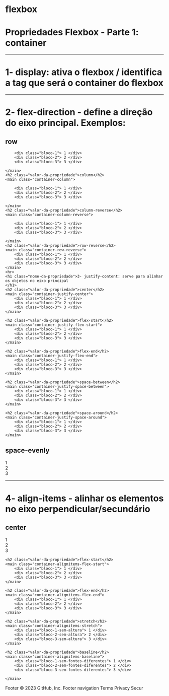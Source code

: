 # flexbox
<!DOCTYPE html>
<html lang="pt-br">

<head>
    <meta charset="UTF-8">
    <meta http-equiv="X-UA-Compatible" content="IE=edge">
    <meta name="viewport" content="width=device-width, initial-scale=1.0">
    <title>Atividade Flexbox</title>
    <link rel="stylesheet" href="style.css">
</head>

<body>
    <h1 class="titulo-pagina">Propriedades Flexbox - Parte 1: container</h1>
    <hr>
    <h1 class="nome-da-propriedade"> 1- display: ativa o flexbox / identifica a tag que será o container do flexbox</h1>
    <hr>
    <h1 class="nome-da-propriedade"> 2- flex-direction - define a direção do eixo principal. Exemplos:</h1>
    <h2 class="valor-da-propriedade">row</h2>
    <main class="container-row">

        <div class="bloco-1"> 1 </div>
        <div class="bloco-2"> 2 </div>
        <div class="bloco-3"> 3 </div>

    </main>
    <h2 class="valor-da-propriedade">column</h2>
    <main class="container-column">

        <div class="bloco-1"> 1 </div>
        <div class="bloco-2"> 2 </div>
        <div class="bloco-3"> 3 </div>

    </main>
    <h2 class="valor-da-propriedade">column-reverse</h2>
    <main class="container-column-reverse">

        <div class="bloco-1"> 1 </div>
        <div class="bloco-2"> 2 </div>
        <div class="bloco-3"> 3 </div>

    </main>
    <h2 class="valor-da-propriedade">row-reverse</h2>
    <main class="container-row-reverse">
        <div class="bloco-1"> 1 </div>
        <div class="bloco-2"> 2 </div>
        <div class="bloco-3"> 3 </div>
    </main>
    <hr>
    <h1 class="nome-da-propriedade">3- justify-content: serve para alinhar os objetos no eixo principal
    </h1>
    <h2 class="valor-da-propriedade">center</h2>
    <main class="container-justify-center">
        <div class="bloco-1"> 1 </div>
        <div class="bloco-2"> 2 </div>
        <div class="bloco-3"> 3 </div>
    </main>

    <h2 class="valor-da-propriedade">flex-start</h2>
    <main class="container-justify-flex-start">
        <div class="bloco-1"> 1 </div>
        <div class="bloco-2"> 2 </div>
        <div class="bloco-3"> 3 </div>
    </main>

    <h2 class="valor-da-propriedade">flex-end</h2>
    <main class="container-justify-flex-end">
        <div class="bloco-1"> 1 </div>
        <div class="bloco-2"> 2 </div>
        <div class="bloco-3"> 3 </div>
    </main>

    <h2 class="valor-da-propriedade">space-between</h2>
    <main class="container-justify-space-between">
        <div class="bloco-1"> 1 </div>
        <div class="bloco-2"> 2 </div>
        <div class="bloco-3"> 3 </div>
    </main>

    <h2 class="valor-da-propriedade">space-around</h2>
    <main class="container-justify-space-around">
        <div class="bloco-1"> 1 </div>
        <div class="bloco-2"> 2 </div>
        <div class="bloco-3"> 3 </div>
    </main>

</body>

<h2 class="valor-da-propriedade">space-evenly</h2>
    <main class="container-justify-space-evenly">
        <div class="bloco-1"> 1 </div>
        <div class="bloco-2"> 2 </div>
        <div class="bloco-3"> 3 </div>
    </main>
    <hr>
    <h1 class="nome-da-propriedade">4- align-items - alinhar os elementos no eixo perpendicular/secundário
    </h1>
    <h2 class="valor-da-propriedade">center</h2>
    <main class="container-alignitems-center">
        <div class="bloco-1"> 1 </div>
        <div class="bloco-2"> 2 </div>
        <div class="bloco-3"> 3 </div>
    </main>

    <h2 class="valor-da-propriedade">flex-start</h2>
    <main class="container-alignitems-flex-start">
        <div class="bloco-1"> 1 </div>
        <div class="bloco-2"> 2 </div>
        <div class="bloco-3"> 3 </div>
    </main>

    <h2 class="valor-da-propriedade">flex-end</h2>
    <main class="container-alignitems-flex-end">
        <div class="bloco-1"> 1 </div>
        <div class="bloco-2"> 2 </div>
        <div class="bloco-3"> 3 </div>
    </main>

    <h2 class="valor-da-propriedade">stretch</h2>
    <main class="container-alignitems-stretch">
        <div class="bloco-1-sem-altura"> 1 </div>
        <div class="bloco-2-sem-altura"> 2 </div>
        <div class="bloco-3-sem-altura"> 3 </div>
    </main>
    
    <h2 class="valor-da-propriedade">baseline</h2>
    <main class="container-alignitems-baseline">
        <div class="bloco-1-sem-fontes-diferentes"> 1 </div>
        <div class="bloco-2-sem-fontes-diferentes"> 2 </div>
        <div class="bloco-3-sem-fontes-diferentes"> 3 </div>
         
    </main>
    
</html>
Footer
© 2023 GitHub, Inc.
Footer navigation
Terms
Privacy
Secur
